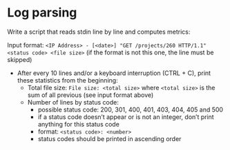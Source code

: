 
# Log parsing

Write a script that reads stdin line by line and computes metrics:

Input format:
	`<IP Address> - [<date>] "GET /projects/260 HTTP/1.1" <status code> <file size>`
	(if the format is not this one, the line must be skipped)

- After every 10 lines and/or a keyboard interruption (CTRL + C), print these statistics from the beginning:
  - Total file size: `File size: <total size>` where `<total size>` is the sum of all previous <file size> (see input format above)
  - Number of lines by status code:
	- possible status code: 200, 301, 400, 401, 403, 404, 405 and 500
    - if a status code doesn’t appear or is not an integer, don’t print anything for this status code
    - format: `<status code>: <number>`
	- status codes should be printed in ascending order
